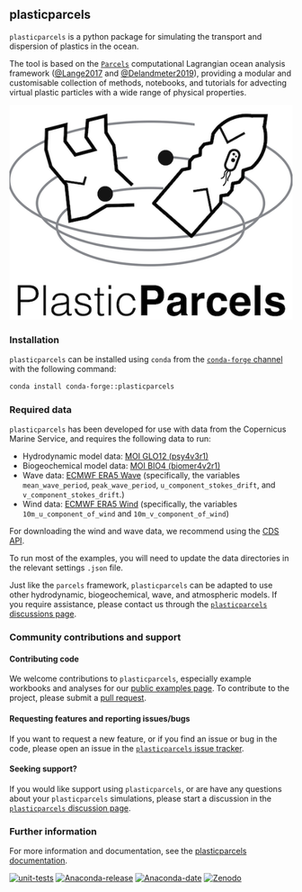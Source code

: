 ## plasticparcels
`plasticparcels` is a python package for simulating the transport and dispersion of plastics in the ocean.

The tool is based on the [`Parcels`](https://oceanparcels.org/) computational Lagrangian ocean analysis framework ([@Lange2017](http://dx.doi.org/10.5194/gmd-10-4175-2017) and [@Delandmeter2019](http://dx.doi.org/10.5194/gmd-12-3571-2019)), providing a modular and customisable collection of methods, notebooks, and tutorials for advecting virtual plastic particles with a wide range of physical properties.

![plasticparcels](docs/_static/plasticparcelslogo.png)

### Installation

`plasticparcels` can be installed using `conda` from the [`conda-forge` channel](https://anaconda.org/conda-forge/plasticparcels) with the following command:

```bash
conda install conda-forge::plasticparcels
```

### Required data

`plasticparcels` has been developed for use with data from the Copernicus Marine Service, and requires the following data to run:

* Hydrodynamic model data: [MOI GLO12 (psy4v3r1)](https://www.mercator-ocean.eu/en/solutions-expertise/accessing-digital-data/product-details/?offer=4217979b-2662-329a-907c-602fdc69c3a3&system=d35404e4-40d3-59d6-3608-581c9495d86a)
* Biogeochemical model data: [MOI BIO4 (biomer4v2r1)](https://www.mercator-ocean.eu/en/solutions-expertise/accessing-digital-data/product-details/?offer=8d0c01f3-81c7-0a59-0d06-602fdf63c5b6&system=dc40b324-7de7-0732-880b-5d9dcf7d344a)
* Wave data: [ECMWF ERA5 Wave](https://cds.climate.copernicus.eu/cdsapp#!/dataset/reanalysis-era5-single-levels) (specifically, the variables `mean_wave_period`, `peak_wave_period`, `u_component_stokes_drift`, and `v_component_stokes_drift`.)
* Wind data: [ECMWF ERA5 Wind](https://cds.climate.copernicus.eu/cdsapp#!/dataset/reanalysis-era5-single-levels) (specifically, the variables `10m_u_component_of_wind` and `10m_v_component_of_wind`)

For downloading the wind and wave data, we recommend using the [CDS API](https://cds.climate.copernicus.eu/api-how-to).

To run most of the examples, you will need to update the data directories in the relevant settings `.json` file.

Just like the `parcels` framework, `plasticparcels` can be adapted to use other hydrodynamic, biogeochemical, wave, and atmospheric models. If you require assistance, please contact us through the [`plasticparcels` discussions page](https://github.com/OceanParcels/plasticparcels/discussions).

### Community contributions and support
#### Contributing code
We welcome contributions to `plasticparcels`, especially example workbooks and analyses for our [public examples page](https://plastic.oceanparcels.org/en/latest/examples.html). To contribute to the project, please submit a [pull request](https://github.com/OceanParcels/plasticparcels/pulls).

#### Requesting features and reporting issues/bugs
If you want to request a new feature, or if you find an issue or bug in the code, please open an issue in the [`plasticparcels` issue tracker](https://github.com/OceanParcels/plasticparcels/issues).

#### Seeking support?
If you would like support using `plasticparcels`, or are have any questions about your `plasticparcels` simulations, please start a discussion in the [`plasticparcels` discussion page](https://github.com/OceanParcels/plasticparcels/discussions).




### Further information
For more information and documentation, see the [plasticparcels documentation](https://plastic.oceanparcels.org/).

[![unit-tests](https://github.com/OceanParcels/plasticparcels/actions/workflows/unit_tests.yml/badge.svg)](https://github.com/OceanParcels/plasticparcels/actions/workflows/unit_tests.yml)
[![Anaconda-release](https://anaconda.org/conda-forge/plasticparcels/badges/version.svg)](https://anaconda.org/conda-forge/plasticparcels/)
[![Anaconda-date](https://anaconda.org/conda-forge/plasticparcels/badges/latest_release_date.svg)](https://anaconda.org/conda-forge/plasticparcels/)
[![Zenodo](https://zenodo.org/badge/DOI/10.5281/zenodo.11388383.svg)](https://doi.org/10.5281/zenodo.11388383)
